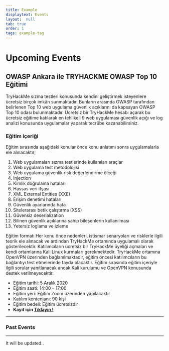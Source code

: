 ```yaml
---
title: Example
displaytext: Events
layout:  null
tab: true
order: 1
tags: example-tag
---
```

# Upcoming Events

## OWASP Ankara ile TRYHACKME OWASP Top 10 Eğitimi

TryHackMe sızma testleri konusunda kendini geliştirmek isteyenlere ücretsiz birçok imkân sunmaktadır. Bunların arasında OWASP tarafından belirlenen Top 10 web uygulama güvenlik açıklarını da kapsayan OWASP Top 10 odası bulunmaktadır. 
Ücretsiz bir TryHackMe hesabı açarak bu ücretsiz eğitime katılarak en tehlikeli 9 web uygulaması güvenlik açığı ve log analizi konusunda uygulamalar yaparak tecrübe kazanabilirsiniz. 

### Eğitim içeriği

Eğitim sırasında aşağıdaki konular önce konu anlatımı sonra uygulamalarla ele alınacaktır;
1.	Web uygulamaları sızma testlerinde kullanılan araçlar
2.	Web uygulama test metodolojisi
3.	Web uygulama güvenlik risk değerlendirme ölçeği
4.	Injection
5.	Kimlik doğrulama hataları
6.	Hassas veri ifşası
7.	XML External Entities (XXE)
8.	Erişim denetimi hataları
9.	Güvenlik ayarlarında hata
10.	Sitelerarası betik çalıştırma (XSS)
11.	Güvensiz deserialization
12.	Bilinen güvenlik açıklarına sahip bileşenlerin kullanılması
13.	Yetersiz loglama ve izleme

Eğitim formatı
Her konu önce nedenleri, istismar senaryoları ve risklerle ilgili teorik ele alınacak ve ardından TryHackMe ortamında uygulamalı olarak gösterilecektir. 
Katılımcıların ücretsiz bir TryHackMe üyeliği açmaları ve kendi ortamlarına Kali Linux kurmaları gerekmektedir. TryHackMe ortamına OpenVPN üzerinden bağlanılmaktadır, eğitim öncesi katılımcıların bu bağlantıyı test etmelerinde fayda olacaktır. 
Eğitim sırasında eğitim içeriyle ilgili sorular yanıtlanacak ancak Kali kurulumu ve OpenVPN konusunda destek verilmeyecektir. 

* Eğitim tarihi: 5 Aralık 2020
* Eğitim saati: 14:00 – 17:00 
* Eğitim yeri: Eğitim Zoom üzerinden yapılacaktır
* Katılım kontenjanı: 90 kişi
* Eğitim bedeli: Eğitim ücretsizdir 
* **Kayıt için [Tıklayın !](https://forms.gle/SLQe6RniS5AAtJWy8)**

---
### Past Events
----

It will be updated..
